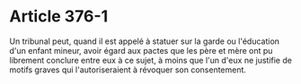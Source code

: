 # Article 376-1

Un tribunal peut, quand il est appelé à statuer sur la garde ou l'éducation d'un enfant mineur, avoir égard aux pactes que les père et mère ont pu librement conclure entre eux à ce sujet, à moins que l'un d'eux ne justifie de motifs graves qui l'autoriseraient à révoquer son consentement.